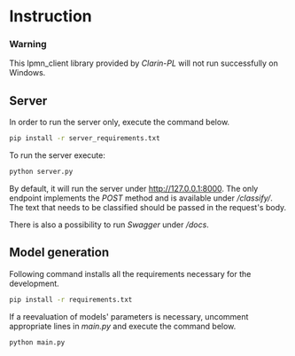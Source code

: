 # Instruction

### Warning

This lpmn_client library provided by *Clarin-PL* will not run successfully on Windows.

## Server

In order to run the server only, execute the command below.

```bash
pip install -r server_requirements.txt
```

To run the server execute:

```bash
python server.py
```

By default, it will run the server under http://127.0.0.1:8000. The only endpoint implements the *POST* method and is
available under */classify/*. The text that needs to be classified should be passed in the request's body.

There is also a possibility to run *Swagger* under */docs*.

## Model generation

Following command installs all the requirements necessary for the development.

```bash
pip install -r requirements.txt
```

If a reevaluation of models' parameters is necessary, uncomment appropriate lines in *main.py* and execute the command
below.

```bash
python main.py
```
